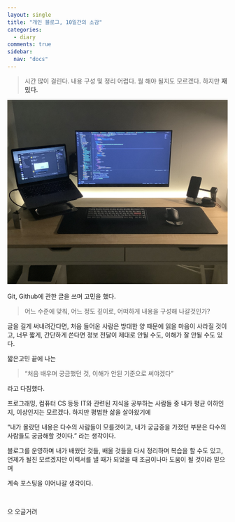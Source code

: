 ```yaml
---
layout: single
title: "개인 블로그, 10일간의 소감"
categories:
  - diary
comments: true
sidebar:
  nav: "docs"
---
```


> 시간 많이 걸린다. 내용 구성 및 정리 어렵다. 뭘 해야 될지도 모르겠다. 하지만 **재밌다.**

![6F2F165E-BAC3-47FE-8185-79E37CAE4CDA_1_105_c.jpeg](/assets/img/221228/1.jpg)

Git, Github에 관한 글을 쓰며 고민을 했다.

> 어느 수준에 맞춰, 어느 정도 깊이로, 어떠하게 내용을 구성해 나갈것인가?

글을 길게 써내려간다면, 처음 들어온 사람은 방대한 양 때문에 읽을 마음이 사라질 것이고,
너무 짧게, 간단하게 쓴다면 정보 전달이 제대로 안될 수도, 이해가 잘 안될 수도 있다.

짧은고민 끝에 나는

> “처음 배우며 궁금했던 것, 이해가 안된 기준으로 써야겠다”

라고 다짐했다.

프로그래밍, 컴퓨터 CS 등등 IT와 관련된 지식을 공부하는 사람들 중 내가 평균 이하인지, 이상인지는 모르겠다.
하지만 평범한 삶을 살아왔기에

“내가 몰랐던 내용은 다수의 사람들이 모를것이고,
내가 궁금증을 가졌던 부분은 다수의 사람들도 궁금해할 것이다.”
라는 생각이다.

블로그를 운영하며 내가 배웠던 것들, 배울 것들을 다시 정리하며 복습을 할 수도 있고,
언제가 될진 모르겠지만 이력서를 낼 때가 되었을 때 조금이나마 도움이 될 것이라 믿으며

계속 포스팅을 이어나갈 생각이다.

<br/>

으 오글거려
